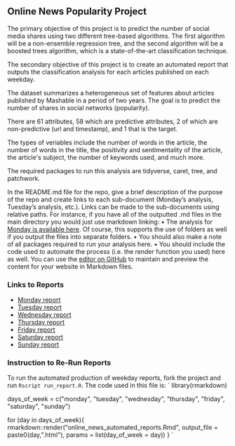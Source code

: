 ## Online News Popularity Project

The primary objective of this project is to predict the number of social media shares using two different tree-based algorithms. The first algorithm will be a non-ensemble regression tree, and the second algorithm will be a boosted trees algorithm, which is a state-of-the-art classification technique.

The secondary objective of this project is to create an automated report that outputs the classification analysis for each articles published on each weekday. 

The dataset summarizes a heterogeneous set of features about articles published by Mashable in a period of two years. The goal is to predict the number of shares in social networks (popularity).

There are 61 attributes, 58 which are predictive attributes, 2 of which are non-predictive (url and timestamp), and 1 that is the target.

The types of veriables include the number of words in the article, the number of words in the title, the positivity and sentimentality of the article, the article's subject, the number of keywords used, and much more.

The required packages to run this analysis are tidyverse, caret, tree, and patchwork.

In the README.md file for the repo, give a brief description of the purpose of the repo and create links to each sub-document (Monday’s analysis, Tuesday’s analysis, etc.). Links can be made to the sub-documents using relative paths. For instance, if you have all of the outputted .md files in the main directory you would just use markdown linking:
• The analysis for [Monday is available here](MondayAnalysis.md).
Of course, this supports the use of folders as well if you output the files into separate folders.
• You should also make a note of all packages required to run your analysis here.
• You should include the code used to automate the process (i.e. the render function you used) here as well.
You can use the [editor on GitHub](https://github.com/kaslemr/Online-News-Popularity/edit/main/README.md) to maintain and preview the content for your website in Markdown files.

### Links to Reports
- [Monday report](monday.md)
- [Tuesday report](tuesday.md)
- [Wednesday report](wednesday.md)
- [Thursday report](thursday.md)
- [Friday report](friday.md)
- [Saturday report](saturday.md)
- [Sunday report](sunday.md)

### Instruction to Re-Run Reports
To run the automated production of weekday reports, fork the project and run `Rscript run_report.R`.
The code used in this file is:
`
library(rmarkdown)

days_of_week = c("monday", "tuesday", "wednesday", "thursday", "friday", "saturday", "sunday")

for (day in days_of_week){
  rmarkdown::render("online_news_automated_reports.Rmd", output_file = paste0(day,".html"), 
                    params = list(day_of_week = day))
}
`


